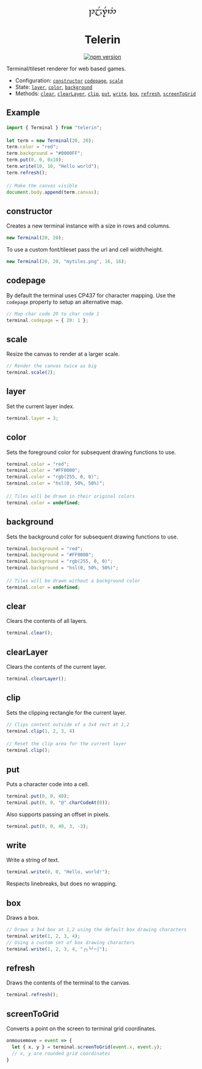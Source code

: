 <p align="center"><img src="logo.png" height="32" alt="Logo" /></p>
<h1 align="center">Telerin</h1>
<p align="center"><a href="https://npmjs.com/package/telerin"><img src="https://img.shields.io/npm/v/telerin.svg?label=&color=000"  alt="npm version" /></a></p>

Terminal/tileset renderer for web based games.

* Configuration: [`constructor`](#constructor) [`codepage`](#codepage), [`scale`](#scale)
* State: [`layer`](#layer), [`color`](#color), [`background`](#background)
* Methods: [`clear`](#clear), [`clearLayer`](#clearLayer), [`clip`](#clip), [`put`](#put), [`write`](#write), [`box`](#box), [`refresh`](#refresh), [`screenToGrid`](#screenToGrid)

## Example

```ts
import { Terminal } from "telerin";

let term = new Terminal(20, 20);
term.color = "red";
term.background = "#0000FF";
term.put(0, 0, 0x10);
term.write(10, 10, "Hello world");
term.refresh();

// Make the canvas visible
document.body.append(term.canvas);
```

## constructor
Creates a new terminal instance with a size in rows and columns.

```ts
new Terminal(20, 20);
```

To use a custom font/tileset pass the url and cell width/height.

```ts
new Terminal(20, 20, "mytiles.png", 16, 16);
```

## codepage
By default the terminal uses CP437 for character mapping. Use the `codepage` property to setup an alternative map.

```ts
// Map char code 20 to char code 1
terminal.codepage = { 20: 1 };
```

## scale
Resize the canvas to render at a larger scale.

```ts
// Render the canvas twice as big
terminal.scale(2);
```

## layer
Set the current layer index.

```ts
terminal.layer = 3;
```

## color
Sets the foreground color for subsequent drawing functions to use.

```ts
terminal.color = "red";
terminal.color = "#FF0000";
terminal.color = "rgb(255, 0, 0)";
terminal.color = "hsl(0, 50%, 50%)";

// Tiles will be drawn in their original colors
terminal.color = undefined;
```

## background
Sets the background color for subsequent drawing functions to use.

```ts
terminal.background = "red";
terminal.background = "#FF0000";
terminal.background = "rgb(255, 0, 0)";
terminal.background = "hsl(0, 50%, 50%)";

// Tiles will be drawn without a background color
terminal.color = undefined;
```

## clear
Clears the contents of all layers.

```ts
terminal.clear();
```

## clearLayer
Clears the contents of the current layer.

```ts
terminal.clearLayer();
```

## clip
Sets the clipping rectangle for the current layer.

```ts
// Clips content outside of a 3x4 rect at 1,2
terminal.clip(1, 2, 3, 4)

// Reset the clip area for the current layer
terminal.clip();
```

## put
Puts a character code into a cell.

```ts
terminal.put(0, 0, 40);
terminal.put(0, 0, "@".charCodeAt(0));
```

Also supports passing an offset in pixels.

```ts
terminal.put(0, 0, 40, 3, -3);
```

## write
Write a string of text.

```ts
terminal.write(0, 0, "Hello, world!");
```

Respects linebreaks, but does no wrapping.

## box
Draws a box.

```ts
// Draws a 3x4 box at 1,2 using the default box drawing characters
terminal.write(1, 2, 3, 4);
// Using a custom set of box drawing characters
terminal.write(1, 2, 3, 4, "┌┐└┘─│");
```

## refresh
Draws the contents of the terminal to the canvas.

```ts
terminal.refresh();
```

## screenToGrid
Converts a point on the screen to terminal grid coordinates.

```ts
onmousemove = event => {
  let { x, y } = terminal.screenToGrid(event.x, event.y);
  // x, y are rounded grid coordinates
}
```